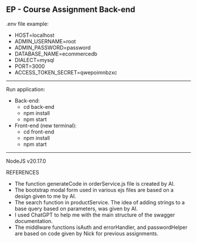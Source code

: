 ## EP - Course Assignment Back-end
.env file example:
- HOST=localhost
- ADMIN_USERNAME=root
- ADMIN_PASSWORD=password
- DATABASE_NAME=ecommercedb
- DIALECT=mysql
- PORT=3000
- ACCESS_TOKEN_SECRET=qwepoimnbzxc
---
Run application:
- Back-end:
    - cd back-end
    - npm install
    - npm start
- Front-end (new terminal): 
    - cd front-end
    - npm install
    - npm start
---
NodeJS v20.17.0

REFERENCES
- The function generateCode in orderService.js file is created by AI.
- The bootstrap modal form used in various ejs files are based on a design given to me by AI.
- The search function in productService. The idea of adding strings to a base query based on parameters, was given by AI.
- I used ChatGPT to help me with the main structure of the swagger documentation.
- The middlware functions isAuth and errorHandler, and passwordHelper are based on code given by Nick for previous assignments.